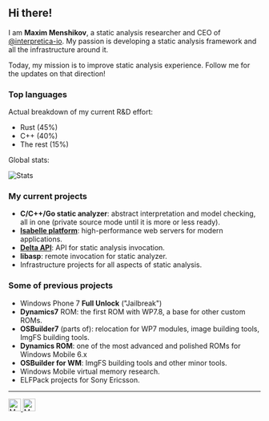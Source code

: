 ## Hi there!

I am **Maxim Menshikov**, a static analysis researcher and CEO of [@interpretica-io](https://github.com/interpretica-io). My passion is developing a static analysis framework and all the infrastructure around it.

Today, my mission is to improve static analysis experience. Follow me for the updates on that direction!

### Top languages
Actual breakdown of my current R&D effort:
- Rust (45%)
- C++ (40%)
- The rest (15%)

Global stats:

![Stats](https://github-readme-stats.vercel.app/api/top-langs/?username=maximmenshikov&theme=default&hide_border=false&include_all_commits=false&count_private=false&layout=compact)

### My current projects
 - **С/C++/Go static analyzer**: abstract interpretation and model checking, all in one (private source mode until it is more or less ready).
 - [**Isabelle platform**](https://github.com/isabelle-platform): high-performance web servers for modern applications.
 - [**Delta API**](https://github.com/interpretica-io/delta-api): API for static analysis invocation.
 - **libasp**: remote invocation for static analyzer.
 - Infrastructure projects for all aspects of static analysis.

### Some of previous projects
 - Windows Phone 7 **Full Unlock** ("Jailbreak")
 - **Dynamics7** ROM: the first ROM with WP7.8, a base for other custom ROMs.
 - **OSBuilder7** (parts of): relocation for WP7 modules, image building tools, ImgFS building tools.
 - **Dynamics ROM**: one of the most advanced and polished ROMs for Windows Mobile 6.x
 - **OSBuilder for WM**: ImgFS building tools and other minor tools.
 - Windows Mobile virtual memory research.
 - ELFPack projects for Sony Ericsson.

----

<a href="https://twitter.com/_ultrashot">
  <img width="25px" alt="My Twitter" src="https://cdn.jsdelivr.net/npm/simple-icons@v3/icons/twitter.svg"/>
</a>
<a href="https://www.linkedin.com/in/maxim-menshikov">
  <img width="25px" alt="My LinkedIn" src="https://cdn.jsdelivr.net/npm/simple-icons@v3/icons/linkedin.svg"/>
</a>

